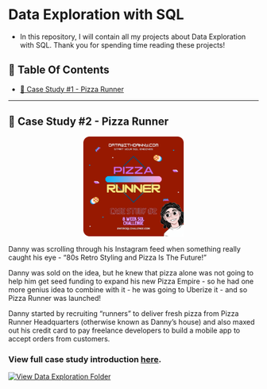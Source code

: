 # Data Exploration with SQL
- In this repository, I will contain all my projects about Data Exploration with SQL. Thank you for spending time reading these projects!


## 📕  Table Of Contents
* [🍕 Case Study #1 - Pizza Runner](#-case-study-1---pizza-runner)

---

## 🍕 Case Study #2 - Pizza Runner
<p align="center">
  <img width=40% height=40%" src="/IMG/2.png">

Danny was scrolling through his Instagram feed when something really caught his eye - “80s Retro Styling and Pizza Is The Future!”

Danny was sold on the idea, but he knew that pizza alone was not going to help him get seed funding to expand his new Pizza Empire - so he had one more genius idea to combine with it - he was going to Uberize it - and so Pizza Runner was launched!

Danny started by recruiting “runners” to deliver fresh pizza from Pizza Runner Headquarters (otherwise known as Danny’s house) and also maxed out his credit card to pay freelance developers to build a mobile app to accept orders from customers.

### View full case study introduction [here](https://8weeksqlchallenge.com/case-study-2/).
[![View Data Exploration Folder](https://img.shields.io/badge/Solution_Case_Study_1-971901?style=for-the-badge&logo=GITHUB)](https://github.com/LNYN-1508/data-exploration-with-SQL/tree/main/pizza_runners_exploration_pgsql)
